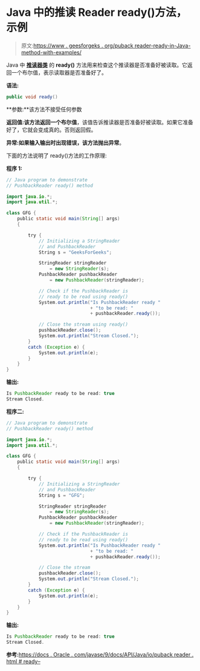 # Java 中的推读 Reader ready()方法，示例

> 原文:[https://www . geesforgeks . org/puback reader-ready-in-Java-method-with-examples/](https://www.geeksforgeeks.org/pushbackreader-ready-method-in-java-with-examples/)

Java 中 **[推读器类](https://www.geeksforgeeks.org/java-io-pushbackreader-class-java/)** 的 **ready()** 方法用来检查这个推读器是否准备好被读取。它返回一个布尔值，表示读取器是否准备好了。

**语法:**

```java
public void ready()
```

**参数:**该方法不接受任何参数

**返回值:**该方法返回一个**布尔值**，该值告诉推读器是否准备好被读取。如果它准备好了，它就会变成真的。否则返回假。

**异常:**如果输入输出时出现错误，该方法抛出**异常**。

下面的方法说明了 ready()方法的工作原理:

**程序 1:**

```java
// Java program to demonstrate
// PushbackReader ready() method

import java.io.*;
import java.util.*;

class GFG {
    public static void main(String[] args)
    {

        try {
            // Initializing a StringReader
            // and PushbackReader
            String s = "GeeksForGeeks";

            StringReader stringReader
                = new StringReader(s);
            PushbackReader pushbackReader
                = new PushbackReader(stringReader);

            // Check if the PushbackReader is
            // ready to be read using ready()
            System.out.println("Is PushbackReader ready "
                               + "to be read: "
                               + pushbackReader.ready());

            // Close the stream using ready()
            pushbackReader.close();
            System.out.println("Stream Closed.");
        }
        catch (Exception e) {
            System.out.println(e);
        }
    }
}
```

**输出:**

```java
Is PushbackReader ready to be read: true
Stream Closed.

```

**程序二:**

```java
// Java program to demonstrate
// PushbackReader ready() method

import java.io.*;
import java.util.*;

class GFG {
    public static void main(String[] args)
    {

        try {
            // Initializing a StringReader
            // and PushbackReader
            String s = "GFG";

            StringReader stringReader
                = new StringReader(s);
            PushbackReader pushbackReader
                = new PushbackReader(stringReader);

            // Check if the PushbackReader is
            // ready to be read using ready()
            System.out.println("Is PushbackReader ready "
                               + "to be read: "
                               + pushbackReader.ready());

            // Close the stream
            pushbackReader.close();
            System.out.println("Stream Closed.");
        }
        catch (Exception e) {
            System.out.println(e);
        }
    }
}
```

**输出:**

```java
Is PushbackReader ready to be read: true
Stream Closed.

```

**参考:**[https://docs . Oracle . com/javase/9/docs/API/Java/io/puback reader . html # ready–](https://docs.oracle.com/javase/9/docs/api/java/io/PushbackReader.html#ready--)